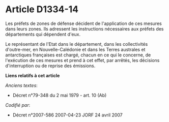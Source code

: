 # Article D1334-14

Les préfets de zones de défense décident de l'application de ces mesures dans leurs zones. Ils adressent les instructions
nécessaires aux préfets des départements qui dépendent d'eux.

Le représentant de l'Etat dans le département, dans les collectivités d'outre-mer, en Nouvelle-Calédonie et dans les Terres
australes et antarctiques françaises est chargé, chacun en ce qui le concerne, de l'exécution de ces mesures et prend à cet
effet, par arrêtés, les décisions d'interruption ou de reprise des émissions.

**Liens relatifs à cet article**

_Anciens textes_:

  - Décret n°79-348 du 2 mai 1979 - art. 10 (Ab)

_Codifié par_:

  - Décret n°2007-586 2007-04-23 JORF 24 avril 2007
